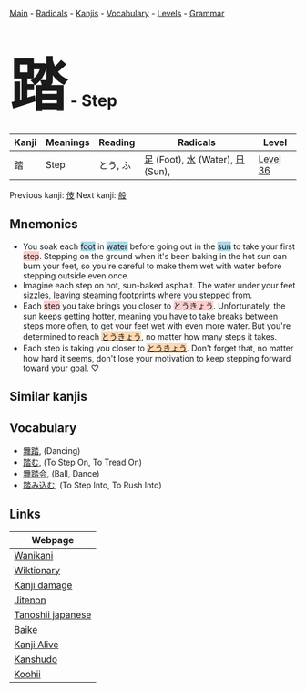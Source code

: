 <style> bigfont {font-size: 100px}</style>
[Main](../index.md) -
[Radicals](../radicals.md) -
[Kanjis](../kanjis.md) -
[Vocabulary](../vocabulary.md) -
[Levels](../levels.md) -
[Grammar](../grammar.md)
# <bigfont> 踏</bigfont> - Step 

| Kanji | Meanings | Reading | Radicals | Level |
| --- | --- | --- | --- | --- |
| 踏 | Step | とう, ふ | [足](../radicals/足.md) (Foot), [水](../radicals/水.md) (Water), [日](../radicals/日.md) (Sun),  | [Level 36](../levels/wk_level36.md) |

Previous kanji: [伎](伎.md) Next kanji: [般](般.md) 

## Mnemonics
 * You soak each <span style="background-color:#ADD8E6"> foot</span> in <span style="background-color:#ADD8E6"> water</span> before going out in the <span style="background-color:#ADD8E6"> sun</span> to take your first <span style="background-color:#ffcccb"> step</span>. Stepping on the ground when it's been baking in the hot sun can burn your feet, so you're careful to make them wet with water before stepping outside even once.
* Imagine each step on hot, sun-baked asphalt. The water under your feet sizzles, leaving steaming footprints where you stepped from.
* Each <span style="background-color:#ffcccb"> step</span> you take brings you closer to <span style="background-color:#ffcccb"> とうきょう</span>. Unfortunately, the sun keeps getting hotter, meaning you have to take breaks between steps more often, to get your feet wet with even more water. But you're determined to reach <span style="background-color:#fed8b1"> [とうきょう](https://jisho.org/search/とうきょう)</span>, no matter how many steps it takes.
* Each step is taking you closer to <span style="background-color:#fed8b1"> [とうきょう](https://jisho.org/search/とうきょう)</span>. Don't forget that, no matter how hard it seems, don't lose your motivation to keep stepping forward toward your goal. ♡


## Similar kanjis
 


## Vocabulary
 * [舞踏](../vocabulary/踏.md), (Dancing)
* [踏む](../vocabulary/踏.md), (To Step On, To Tread On)
* [舞踏会](../vocabulary/踏.md), (Ball, Dance)
* [踏み込む](../vocabulary/踏.md), (To Step Into, To Rush Into)



## Links 

| Webpage |
| --- |
| [Wanikani          ](https://www.wanikani.com/kanji/踏) |
| [Wiktionary        ](https://en.wiktionary.org/wiki/踏) |
| [Kanji damage      ](http://www.kanjidamage.com/kanji/search?utf8=✓&q=踏) |
| [Jitenon           ](https://jitenon.com/kanji/踏) |
| [Tanoshii japanese ](https://www.tanoshiijapanese.com/dictionary/kanji.cfm?k=踏) |
| [Baike             ](https://baike.baidu.com/item/踏) |
| [Kanji Alive       ](https://app.kanjialive.com/踏) |
| [Kanshudo          ](https://www.kanshudo.com/searchmn?q=踏) |
| [Koohii            ](https://kanji.koohii.com/study/kanji/踏) |
